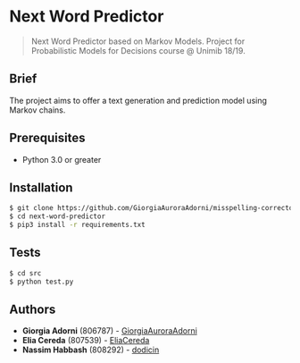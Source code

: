 # Next Word Predictor
>Next Word Predictor based on Markov Models. Project for Probabilistic Models for Decisions course @ Unimib 18/19.

## Brief

The project aims to offer a text generation and prediction model using Markov chains.

## Prerequisites

* Python 3.0 or greater

## Installation
```sh
$ git clone https://github.com/GiorgiaAuroraAdorni/misspelling-corrector
$ cd next-word-predictor
$ pip3 install -r requirements.txt
```
## Tests

```sh
$ cd src
$ python test.py
```

## Authors

* **Giorgia Adorni** (806787) - [GiorgiaAuroraAdorni](https://github.com/GiorgiaAuroraAdorni)
* **Elia Cereda** (807539) - [EliaCereda](https://github.com/EliaCereda)
* **Nassim Habbash** (808292) - [dodicin](https://github.com/dodicin)

